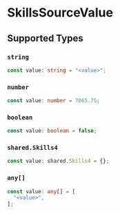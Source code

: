 # SkillsSourceValue


## Supported Types

### `string`

```typescript
const value: string = "<value>";
```

### `number`

```typescript
const value: number = 7065.75;
```

### `boolean`

```typescript
const value: boolean = false;
```

### `shared.Skills4`

```typescript
const value: shared.Skills4 = {};
```

### `any[]`

```typescript
const value: any[] = [
  "<value>",
];
```

